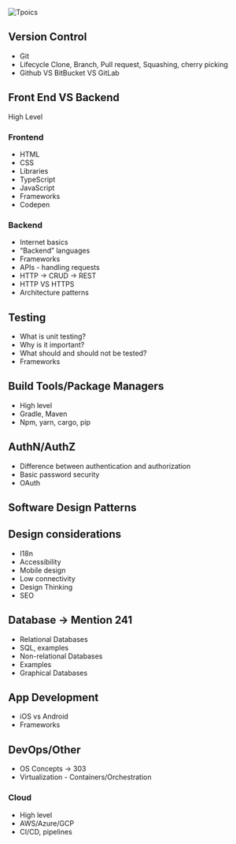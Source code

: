 ![Tpoics](https://i.ibb.co/qRDcYXr/Topics-To-Be-Covered.png)

## Version Control
- Git
- Lifecycle Clone, Branch, Pull request, Squashing, cherry picking
- Github VS BitBucket VS GitLab

## Front End VS Backend
High Level

### Frontend
- HTML
- CSS
- Libraries
- TypeScript
- JavaScript
- Frameworks
- Codepen
### Backend
- Internet basics
- “Backend” languages
- Frameworks
- APIs - handling requests
- HTTP → CRUD → REST
- HTTP VS HTTPS
- Architecture patterns

## Testing
- What is unit testing?
- Why is it important?
- What should and should not be tested?
- Frameworks

## Build Tools/Package Managers
- High level
- Gradle, Maven
- Npm, yarn, cargo, pip

## AuthN/AuthZ
- Difference between authentication and authorization
- Basic password security
- OAuth

## Software Design Patterns

## Design considerations
- I18n
- Accessibility
- Mobile design
- Low connectivity
- Design Thinking
- SEO

## Database → Mention 241
- Relational Databases
- SQL, examples
- Non-relational Databases
- Examples
- Graphical Databases

## App Development
- iOS vs Android
- Frameworks

## DevOps/Other
- OS Concepts → 303
- Virtualization - Containers/Orchestration
### Cloud
- High level
- AWS/Azure/GCP
- CI/CD, pipelines


